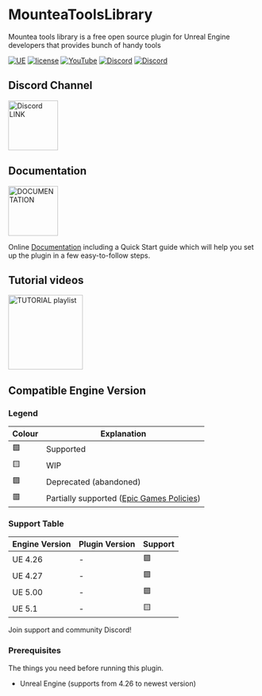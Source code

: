 # MounteaToolsLibrary
Mountea tools library is a free open source plugin for Unreal Engine developers that provides bunch of handy tools

[![UE](https://img.shields.io/badge/supported-4.26%2B-green)](https://github.com/Mountea-Framework/ActorInventoryPlugin/master/README.md#compatible-engine-version)
[![license](https://img.shields.io/badge/license-Apache%20License%20++-99c711?labelColor=555555&style=flat&link=https://github.com/Mountea-Framework/MounteaToolsLibrary/blob/master/LICENSE)](https://github.com/Mountea-Framework/MounteaToolsLibrary/blob/master/LICENSE)
[![YouTube](https://img.shields.io/badge/YouTube-Subscribe-red?style=flat&logo=youtube)](https://www.youtube.com/@mounteaframework)
[![Discord](https://badgen.net/discord/online-members/2vXWEEN?label=Discord&logo=discord&logoColor=ffffff&color=7389D8)](https://discord.com/invite/2vXWEEN)
[![Discord](https://badgen.net/discord/members/2vXWEEN?label=Discord&logo=discord&logoColor=ffffff&color=7389D8)](https://discord.com/invite/2vXWEEN)

## Discord Channel
<a href="https://discord.gg/waYT2cn37z"><img src="https://anbhelp.zendesk.com/hc/article_attachments/360021176052/discord.gif" alt="Discord LINK" width="100"></a>

## Documentation
<a href="https://discord.gg/2vXWEEN"><img src="https://media.tenor.com/mTz7WCbH92oAAAAj/book-transparent.gif" alt="DOCUMENTATION" width="100"></a>

Online [Documentation](https://github.com/Mountea-Framework/MounteaToolsLibrary/wiki/Getting-Started) including a Quick Start guide which will help you set up the plugin in a few easy-to-follow steps.

## Tutorial videos
<a href="https://www.youtube.com/playlist?list=PLIU53wA8zZmg5eBKEcpZr7G8JBBZ4QPKq"><img src="https://cdnl.iconscout.com/lottie/premium/thumb/youtube-8622218-6842833.gif" alt="TUTORIAL playlist" width="150"></a>

## Compatible Engine Version

### Legend
Colour | Explanation
-------------- | --------------
🟩 | Supported
🟨 | WIP
🟪 | Deprecated (abandoned)
🟥 | Partially supported ([Epic Games Policies](https://www.unrealengine.com/en-US/marketplace-guidelines#263d)) 

### Support Table
Engine Version | Plugin Version | Support
-------------- | -------------- | ----
UE 4.26 | - | 🟪
UE 4.27 | - | 🟪
UE 5.00 | - | 🟪
UE 5.1 | - | 🟨

Join support and community Discord!

### Prerequisites

The things you need before running this plugin.

* Unreal Engine (supports from 4.26 to newest version)
